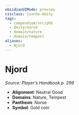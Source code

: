 ```yaml
---
obsidianUIMode: preview
cssclass: json5e-deity
tags:
  - compendium/src/phb
  - deity/norse
  - domain/nature
  - domain/tempest
aliases:
  - Njord
---
```

# Njord
*Source: Player's Handbook p. 299* 

- **Alignment**: Neutral Good
- **Domains**: Nature, Tempest
- **Pantheon**: Norse
- **Symbol**: Gold coin
